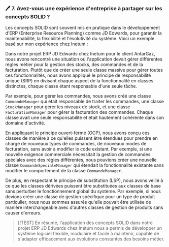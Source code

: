 ### 🖊️ 7. Avez-vous une expérience d'entreprise à partager sur les concepts SOLID ?

Les concepts SOLID sont souvent mis en pratique dans le développement d'ERP (Enterprise Resource Planning) comme JD Edwards, pour garantir la maintenabilité, la flexibilité et l'évolutivité du système. Voici un exemple basé sur mon expérience chez Inetum :

Dans notre projet ERP JD Edwards chez Inetum pour le client AntarGaz, nous avons rencontré une situation où l'application devait gérer différentes règles métier pour la gestion des stocks, des commandes et de la facturation. Plutôt que de créer une seule classe massive pour gérer toutes ces fonctionnalités, nous avons appliqué le principe de responsabilité unique (SRP) en divisant chaque aspect de la fonctionnalité en classes distinctes, chaque classe étant responsable d'une seule tâche.

Par exemple, pour gérer les commandes, nous avons créé une classe `CommandeManager` qui était responsable de traiter les commandes, une classe `StockManager` pour gérer les niveaux de stock, et une classe `FacturationManager` pour gérer la facturation des commandes. Chaque classe avait une seule responsabilité et était hautement cohérente dans son domaine d'activité.

En appliquant le principe ouvert-fermé (OCP), nous avons conçu ces classes de manière à ce qu'elles puissent être étendues pour prendre en charge de nouveaux types de commandes, de nouveaux modes de facturation, sans avoir à modifier le code existant. Par exemple, si une nouvelle exigence commerciale nécessitait la gestion de commandes spéciales avec des règles différentes, nous pouvions créer une nouvelle classe `CommandeSpecialeManager` qui étendait la fonctionnalité existante sans modifier le comportement de la classe `CommandeManager`.

De plus, en respectant le principe de substitution (LSP), nous avons veillé à ce que les classes dérivées puissent être substituées aux classes de base sans perturber le fonctionnement global du système. Par exemple, si nous devions créer une classe de gestion spécifique pour un type de produit particulier, nous nous sommes assurés qu'elle pouvait être utilisée de manière interchangeable avec d'autres classes de gestion de produits sans causer d'erreurs.

> [!TEST]
> En résumé, l'application des concepts SOLID dans notre projet ERP JD Edwards chez Inetum nous a permis de développer un système logiciel flexible, modulaire et facile à maintenir, capable de s'adapter efficacement aux évolutions constantes des besoins métier.
